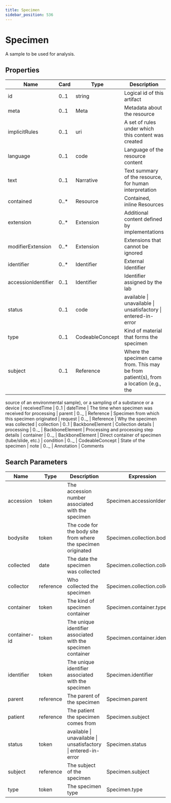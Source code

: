 ```yaml
---
title: Specimen
sidebar_position: 536
---
```


# Specimen

A sample to be used for analysis.

## Properties

| Name                | Card  | Type            | Description                                                                           |
| ------------------- | ----- | --------------- | ------------------------------------------------------------------------------------- |
| id                  | 0..1  | string          | Logical id of this artifact                                                           |
| meta                | 0..1  | Meta            | Metadata about the resource                                                           |
| implicitRules       | 0..1  | uri             | A set of rules under which this content was created                                   |
| language            | 0..1  | code            | Language of the resource content                                                      |
| text                | 0..1  | Narrative       | Text summary of the resource, for human interpretation                                |
| contained           | 0..\* | Resource        | Contained, inline Resources                                                           |
| extension           | 0..\* | Extension       | Additional content defined by implementations                                         |
| modifierExtension   | 0..\* | Extension       | Extensions that cannot be ignored                                                     |
| identifier          | 0..\* | Identifier      | External Identifier                                                                   |
| accessionIdentifier | 0..1  | Identifier      | Identifier assigned by the lab                                                        |
| status              | 0..1  | code            | available \| unavailable \| unsatisfactory \| entered-in-error                        |
| type                | 0..1  | CodeableConcept | Kind of material that forms the specimen                                              |
| subject             | 0..1  | Reference       | Where the specimen came from. This may be from patient(s), from a location (e.g., the |

source of an environmental sample), or a sampling of a substance or a device
| receivedTime | 0..1 | dateTime | The time when specimen was received for processing
| parent | 0.._ | Reference | Specimen from which this specimen originated
| request | 0.._ | Reference | Why the specimen was collected
| collection | 0..1 | BackboneElement | Collection details
| processing | 0.._ | BackboneElement | Processing and processing step details
| container | 0.._ | BackboneElement | Direct container of specimen (tube/slide, etc.)
| condition | 0.._ | CodeableConcept | State of the specimen
| note | 0.._ | Annotation | Comments

## Search Parameters

| Name         | Type      | Description                                                    | Expression                    |
| ------------ | --------- | -------------------------------------------------------------- | ----------------------------- |
| accession    | token     | The accession number associated with the specimen              | Specimen.accessionIdentifier  |
| bodysite     | token     | The code for the body site from where the specimen originated  | Specimen.collection.bodySite  |
| collected    | date      | The date the specimen was collected                            | Specimen.collection.collected |
| collector    | reference | Who collected the specimen                                     | Specimen.collection.collector |
| container    | token     | The kind of specimen container                                 | Specimen.container.type       |
| container-id | token     | The unique identifier associated with the specimen container   | Specimen.container.identifier |
| identifier   | token     | The unique identifier associated with the specimen             | Specimen.identifier           |
| parent       | reference | The parent of the specimen                                     | Specimen.parent               |
| patient      | reference | The patient the specimen comes from                            | Specimen.subject              |
| status       | token     | available \| unavailable \| unsatisfactory \| entered-in-error | Specimen.status               |
| subject      | reference | The subject of the specimen                                    | Specimen.subject              |
| type         | token     | The specimen type                                              | Specimen.type                 |
